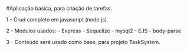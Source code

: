 #Aplicação basica, para criação de tarefas.

1 - Crud completo em javascript (node.js).

2 - Modulos usados: 
    - Express
    - Sequelize
    - mysql2
    - EJS
    - body-parse

3 - Conteúdo será usado como base, para projeto TaskSystem.
